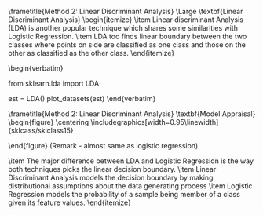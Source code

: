 

\frametitle{Method 2: Linear Discriminant Analysis}
\Large
\textbf{Linear Discriminant Analysis}
\begin{itemize}
\item Linear discriminant Analysis (LDA) is another popular technique which shares some similarities with Logistic Regression. 
\item LDA too finds linear boundary between the two classes where points on side are classified as one class and those on the other as classified as the other class.
\end{itemize}


\begin{verbatim}

from sklearn.lda import LDA

est = LDA()
plot_datasets(est)
\end{verbatim}

\frametitle{Method 2: Linear Discriminant Analysis}
\textbf{Model Appraisal}
\begin{figure}
\centering
\includegraphics[width=0.95\linewidth]{sklcass/sklclass15}

\end{figure}
(Remark - almost same as logistic regression)


\item The major difference between LDA and Logistic Regression is the way both techniques picks the linear decision boundary.
\item  Linear Discriminant Analysis models the decision boundary by making distributional assumptions about the data generating process 
\item Logistic Regression models the probability of a sample being member of a class given its feature values.
\end{itemize}

